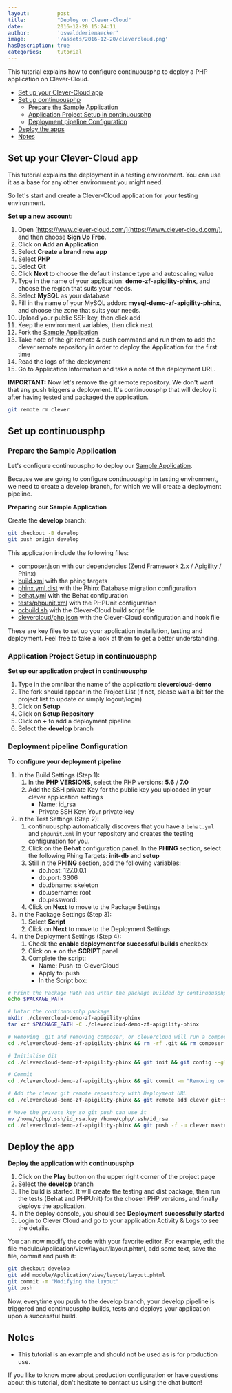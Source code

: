 ```yaml
---
layout:         post
title:          "Deploy on Clever-Cloud"
date:           2016-12-20 15:24:11
author:         'oswaldderiemaecker'
image:          '/assets/2016-12-20/clevercloud.png'
hasDescription: true
categories:     tutorial
---
```

This tutorial explains how to configure continuousphp to deploy a PHP application on Clever-Cloud.

<!--more-->

- [Set up your Clever-Cloud app](#set-up-your-clevercloud-app)
- [Set up continuousphp](#set-up-continuousphp)
  - [Prepare the Sample Application](#prepare-the-sample-application)
  - [Application Project Setup in continuousphp](#application-project-setup-in-continuousphp)
  - [Deployment pipeline Configuration](#deployment-pipeline-configuration)
- [Deploy the apps](#deploy-the-apps)
- [Notes](#notes)

## Set up your Clever-Cloud app

This tutorial explains the deployment in a testing environment. You can use it as a base for any other environment you might need.

So let's start and create a Clever-Cloud application for your testing environment.

**Set up a new account:**

1. Open [https://www.clever-cloud.com/](https://www.clever-cloud.com/), and then choose **Sign Up Free**.
2. Click on **Add an Application**
3. Select **Create a brand new app**
4. Select **PHP**
5. Select **Git**
6. Click **Next** to choose the default instance type and autoscaling value
7. Type in the name of your application: **demo-zf-apigility-phinx**, and choose the region that suits your needs.
8. Select **MySQL** as your database
9. Fill in the name of your MySQL addon: **mysql-demo-zf-apigility-phinx**, and choose the zone that suits your needs.
10. Upload your public SSH key, then click add
11. Keep the environment variables, then click next
12. Fork the [Sample Application](https://github.com/oswaldderiemaecker/clevercloud-demo-zf-apigility-phinx) 
13. Take note of the git remote & push command and run them to add the clever remote repository in order to deploy the Application for the first time
14. Read the logs of the deployment
15. Go to Application Information and take a note of the deployment URL.

**IMPORTANT:** Now let's remove the git remote repository. We don't want that any push triggers a deployment. It's continuousphp that will deploy it after having tested and packaged the application.

```bash
git remote rm clever
```

## Set up continuousphp

### Prepare the Sample Application

Let's configure continuousphp to deploy our [Sample Application](https://github.com/oswaldderiemaecker/clevercloud-demo-zf-apigility-phinx).

Because we are going to configure continuousphp in testing environment, we need to create a develop branch, for which we will create a deployment pipeline.

**Preparing our Sample Application**

Create the **develop** branch:

```bash
git checkout -B develop
git push origin develop
```

This application include the following files:

* [composer.json](https://github.com/continuousdemo/clevercloud-demo-zf-apigility-phinx/blob/master/composer.json) with our dependencies (Zend Framework 2.x / Apigility / Phinx)
* [build.xml](https://github.com/continuousdemo/clevercloud-demo-zf-apigility-phinx/blob/master/build.xml) with the phing targets
* [phinx.yml.dist](https://github.com/continuousdemo/clevercloud-demo-zf-apigility-phinx/blob/master/phinx.yml.dist) with the Phinx Database migration configuration
* [behat.yml](https://github.com/continuousdemo/clevercloud-demo-zf-apigility-phinx/blob/master/behat.yml) with the Behat configuration
* [tests/phpunit.xml](https://github.com/continuousdemo/clevercloud-demo-zf-apigility-phinx/blob/master/tests/phpunit.xml) with the PHPUnit configuration
* [ccbuild.sh](https://github.com/continuousdemo/clevercloud-demo-zf-apigility-phinx/blob/master/ccbuild.sh) with the Clever-Cloud build script file
* [clevercloud/php.json](https://github.com/continuousdemo/clevercloud-demo-zf-apigility-phinx/blob/master/clevercloud/php.json) with the Clever-Cloud configuration and hook file

These are key files to set up your application installation, testing and deployment. Feel free to take a look at them to get a better understanding.

### Application Project Setup in continuousphp

**Set up our application project in continuousphp**

1. Type in the omnibar the name of the application: **clevercloud-demo**
2. The fork should appear in the Project List (if not, please wait a bit for the project list to update or simply logout/login)
3. Click on **Setup**
4. Click on **Setup Repository**
5. Click on **+** to add a deployment pipeline
6. Select the **develop** branch

### Deployment pipeline Configuration

**To configure your deployment pipeline**
 
1. In the Build Settings (Step 1):
   1. In the **PHP VERSIONS**, select the PHP versions: **5.6** / **7.0**
   2. Add the SSH private Key for the public key you uploaded in your clever application settings
      * Name: id_rsa
      * Private SSH Key: Your private key
2. In the Test Settings (Step 2):
   1. continuousphp automatically discovers that you have a `behat.yml` and `phpunit.xml` in your repository and creates the testing configuration for you.
   2. Click on the **Behat** configuration panel. In the **PHING** section, select the following Phing Targets: **init-db** and **setup**
   3. Still in the **PHING** section, add the following variables: 
      * db.host: 127.0.0.1
      * db.port: 3306
      * db.dbname: skeleton
      * db.username: root
      * db.password:
   4. Click on **Next** to move to the Package Settings
3. In the Package Settings (Step 3):
   1. Select **Script**
   2. Click on **Next** to move to the Deployment Settings
4. In the Deployment Settings (Step 4):
   1. Check the **enable deployment for successful builds** checkbox 
   2. Click on **+** on the **SCRIPT** panel
   3. Complete the script:
      * Name: Push-to-CleverCloud
      * Apply to: push
      * In the Script box:

```bash
# Print the Package Path and untar the package builded by continuousphp
echo $PACKAGE_PATH

# Untar the continuousphp package
mkdir ./clevercloud-demo-zf-apigility-phinx
tar xzf $PACKAGE_PATH -C ./clevercloud-demo-zf-apigility-phinx

# Removing .git and removing composer, or clevercloud will run a composer update in production
cd ./clevercloud-demo-zf-apigility-phinx && rm -rf .git && rm composer.json composer.lock && rm .gitignore

# Initialise Git
cd ./clevercloud-demo-zf-apigility-phinx && git init && git config --global user.email "cphp_build@example.com" && git config --global user.name "cphp_build" && git add -A

# Commit
cd ./clevercloud-demo-zf-apigility-phinx && git commit -m "Removing composer files" --quiet

# Add the clever git remote repository with Deployment URL
cd ./clevercloud-demo-zf-apigility-phinx && git remote add clever git+ssh://git@push-par-clevercloud-customers.services.clever-cloud.com/app_aeac2554-a390-4995-bb78-86c86b8b1c39.git

# Move the private key so git push can use it
mv /home/cphp/.ssh/id_rsa.key /home/cphp/.ssh/id_rsa
cd ./clevercloud-demo-zf-apigility-phinx && git push -f -u clever master
```

## Deploy the app

**Deploy the application with continuousphp**

1. Click on the **Play** button on the upper right corner of the project page
2. Select the **develop** branch
3. The build is started. It will create the testing and dist package, then run the tests (Behat and PHPUnit) for the chosen PHP versions, and finally deploys the application.
4. In the deploy console, you should see **Deployment successfully started**
5. Login to Clever Cloud and go to your application Activity & Logs to see the details.

You can now modify the code with your favorite editor. For example, edit the file module/Application/view/layout/layout.phtml, add some text, save the file, commit and push it:

```bash
git checkout develop
git add module/Application/view/layout/layout.phtml
git commit -m "Modifying the layout"
git push
```

Now, everytime you push to the develop branch, your develop pipeline is triggered and continuousphp builds, tests and deploys your application upon a successful build.

## Notes

* This tutorial is an example and should not be used as is for production use. 

If you like to know more about production configuration or have questions about this tutorial, don't hesitate to contact us using the chat button!
